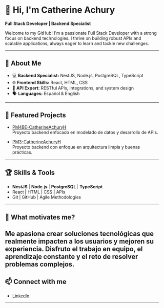 # 👋 Hi, I'm Catherine Achury

**Full Stack Developer | Backend Specialist**

Welcome to my GitHub! I'm a passionate Full Stack Developer with a strong focus on backend technologies. I thrive on building robust APIs and scalable applications, always eager to learn and tackle new challenges.

---

## 🚀 About Me

- 💻 **Backend Specialist:** NestJS, Node.js, PostgreSQL, TypeScript
- 🌐 **Frontend Skills:** React, HTML, CSS
- 🔗 **API Expert:** RESTful APIs, integrations, and system design
- 🗣️ **Languages:** Español & English

---

## 📌 Featured Projects  

- [PM4BE-CatherineAchuryH](https://github.com/pi-rym/PM4BE-CatherineAchuryH)  
  Proyecto backend enfocado en modelado de datos y desarrollo de APIs.

- [PM3-CatherineAchuryH](https://github.com/pi-rym/PM3-CatherineAchuryH)  
  Proyecto backend con enfoque en arquitectura limpia y buenas prácticas.

---

## 🏆 Skills & Tools

- **NestJS** | **Node.js** | **PostgreSQL** | **TypeScript**
- React | HTML | CSS | APIs
- Git | GitHub | Agile Methodologies

---

## 🌱 What motivates me?

Me apasiona crear soluciones tecnológicas que realmente impacten a los usuarios y mejoren su experiencia. Disfruto el trabajo en equipo, el aprendizaje constante y el reto de resolver problemas complejos.
---

## 📫 Connect with me

- [LinkedIn](https://www.linkedin.com/in/catherine-achury-368040382/)

---

<!--
¡Gracias por visitar mi perfil! Si quieres colaborar en un proyecto o simplemente conectar, no dudes en contactarme.
-->
